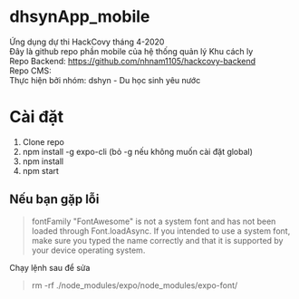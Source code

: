 # dhsynApp_mobile
Ứng dụng dự thi HackCovy tháng 4-2020  
Đây là github repo phần mobile của hệ thống quản lý Khu cách ly  
Repo Backend: https://github.com/nhnam1105/hackcovy-backend  
Repo CMS:  
Thực hiện bởi nhóm: dshyn - Du học sinh yêu nước


# Cài đặt
1. Clone repo  
2. npm install -g expo-cli  (bỏ -g nếu không muốn cài đặt global)
2. npm install 
4. npm start   
 
## Nếu bạn gặp lỗi  
>fontFamily "FontAwesome" is not a system font and has not been loaded through Font.loadAsync.
>If you intended to use a system font, make sure you typed the name correctly and that it is supported by your device operating system.

Chạy lệnh sau để sửa 
>rm -rf ./node_modules/expo/node_modules/expo-font/
